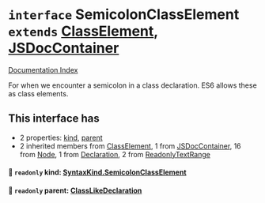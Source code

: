 # `interface` SemicolonClassElement `extends` [ClassElement](../interface.ClassElement/README.md), [JSDocContainer](../interface.JSDocContainer/README.md)

[Documentation Index](../README.md)

For when we encounter a semicolon in a class declaration. ES6 allows these as class elements.

## This interface has

- 2 properties:
[kind](#-readonly-kind-syntaxkindsemicolonclasselement),
[parent](#-readonly-parent-classlikedeclaration)
- 2 inherited members from [ClassElement](../interface.ClassElement/README.md), 1 from [JSDocContainer](../interface.JSDocContainer/README.md), 16 from [Node](../interface.Node/README.md), 1 from [Declaration](../interface.Declaration/README.md), 2 from [ReadonlyTextRange](../interface.ReadonlyTextRange/README.md)


#### 📄 `readonly` kind: [SyntaxKind.SemicolonClassElement](../enum.SyntaxKind/README.md#semicolonclasselement--241)



#### 📄 `readonly` parent: [ClassLikeDeclaration](../type.ClassLikeDeclaration/README.md)



